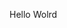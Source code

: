 Hello Wolrd





















































































































































































































































































































































































































































































































































































































































































































































































































































































































































































































































































































































































































































































































































































































































































































































































































































































































































































































































































































































































































































































































































































































































































































































































































































































































































































































































































































































































































































































































































































































































































































































































































































































































































































































































































































































































































































































































































































































































































































































































































































































































































































































































































































































































































































































































































































































































































































































































































































































































































































































































































































































































































































































































































































































































































































































































































































